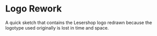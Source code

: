 # Logo Rework

A quick sketch that contains the Lesershop logo redrawn because the logotype used originally is lost in time and space. 
